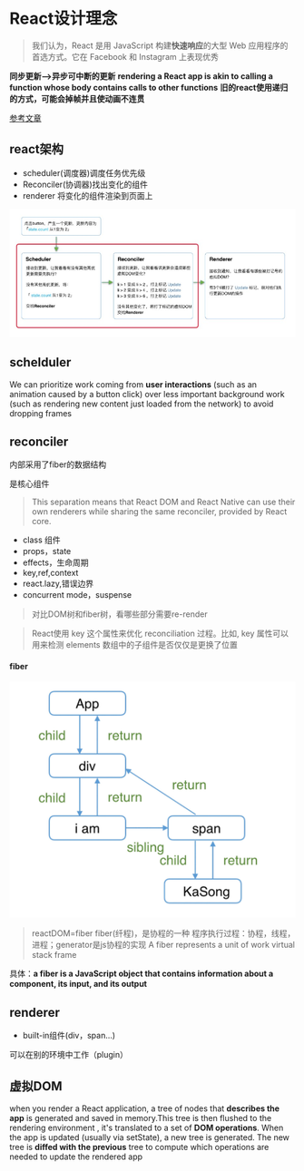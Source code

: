 # React设计理念

>我们认为，React 是用 JavaScript 构建**快速响应**的大型 Web 应用程序的首选方式。它在 Facebook 和 Instagram 上表现优秀

**同步更新——>异步可中断的更新**
**rendering a React app is akin to calling a function whose body contains calls to other functions**
**旧的react使用递归的方式，可能会掉帧并且使动画不连贯**

[参考文章](https://github.com/acdlite/react-fiber-architecture)

## react架构

* scheduler(调度器)调度任务优先级
* Reconciler(协调器)找出变化的组件
* renderer 将变化的组件渲染到页面上

![Image](react更新.jpg)

## schelduler

We can prioritize work coming from **user interactions** (such as an animation caused by a button click) over less important background work (such as rendering new content just loaded from the network) to avoid dropping frames

## reconciler

内部采用了fiber的数据结构

是核心组件
>This separation means that React DOM and React Native can use their own renderers while sharing the same reconciler, provided by React core.

* class 组件
* props，state
* effects，生命周期
* key,ref,context
* react.lazy,错误边界
* concurrent mode，suspense

>对比DOM树和fiber树，看哪些部分需要re-render

>React使用 key 这个属性来优化 reconciliation 过程。比如, key 属性可以用来检测 elements 数组中的子组件是否仅仅是更换了位置

#### fiber

![Image](fiber.png)

>reactDOM=fiber
>fiber(纤程)，是协程的一种
>程序执行过程：协程，线程，进程；generator是js协程的实现
>A fiber represents a unit of work
>virtual stack frame

具体：**a fiber is a JavaScript object that contains information about a component, its input, and its output**


## renderer

* built-in组件(div，span...)

可以在别的环境中工作（plugin）

## 虚拟DOM

when you render a React application, a tree of nodes that **describes the app** is generated and saved in memory.This tree is then flushed to the rendering environment , it's translated to a set of **DOM operations**. When the app is updated (usually via setState), a new tree is generated. The new tree is **diffed with the previous** tree to compute which operations are needed to update the rendered app